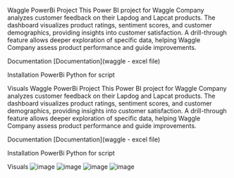 Waggle PowerBi Project
This Power BI project for Waggle Company analyzes customer feedback on their Lapdog and Lapcat products. The dashboard visualizes product ratings, sentiment scores, and customer demographics, providing insights into customer satisfaction. A drill-through feature allows deeper exploration of specific data, helping Waggle Company assess product performance and guide improvements.

Documentation
[Documentation](waggle - excel file)

Installation
PowerBi Python for script

Visuals
Waggle PowerBi Project
This Power BI project for Waggle Company analyzes customer feedback on their Lapdog and Lapcat products. The dashboard visualizes product ratings, sentiment scores, and customer demographics, providing insights into customer satisfaction. A drill-through feature allows deeper exploration of specific data, helping Waggle Company assess product performance and guide improvements.

Documentation
[Documentation](waggle - excel file)

Installation
PowerBi Python for script

Visuals
![image](https://github.com/user-attachments/assets/658036bf-b12a-4be9-8ec9-df56412fb496)
![image](https://github.com/user-attachments/assets/89046a0c-a668-49b4-9777-4f721c7d92b9)
![image](https://github.com/user-attachments/assets/a0512218-f468-4642-b36b-cd3236fc3a78)
![image](https://github.com/user-attachments/assets/eabcf2bd-ab66-41fc-a1f6-b5aceb443698)



